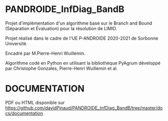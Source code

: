 # PANDROIDE_InfDiag_BandB
Projet d'implémentation d'un algorithme basé sur le Branch and Bound (Séparation et Évaluation) pour la résolution de LIMID.

Projet réalisé dans le cadre de l'UE P-ANDROIDE 2020-2021 de Sorbonne Université.

Encadré par M.Pierre-Henri Wuillemin.

Algorithme codé en Python en utilisant la bibliothèque PyAgrum développé par Christophe Gonzales, Pierre-Henri Wuillemin et al.

# DOCUMENTATION
PDF ou HTML disponible sur
https://github.com/davidPinaud/PANDROIDE_InfDiag_BandB/tree/master/docs/documentation